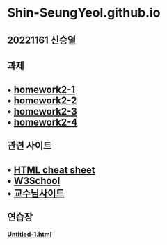 # Shin-SeungYeol.github.io
20221161 신승열
-----------
과제
-----------
• [**homework2-1**](https://shin-seungyeol.github.io/homework2-1)<br>
• [**homework2-2**](https://shin-seungyeol.github.io/homework2-2)<br>
• [**homework2-3**](https://shin-seungyeol.github.io/homework2-3)<br>
• [**homework2-4**](https://shin-seungyeol.github.io/homework2-4)<br>
<br>
관련 사이트
-----------
• [**HTML cheat sheet**](https://web.stanford.edu/group/csp/cs21/htmlcheatsheet.pdf)<br>
• [**W3School**](https://www.w3schools.com/html/default.asp)<br>
• [**교수님사이트**](http://kowon.dongseo.ac.kr/~lbg/)<br>
<br>
연습장
-----------
[**Untitled-1.html**](https://shin-seungyeol.github.io/Untitled-1)
